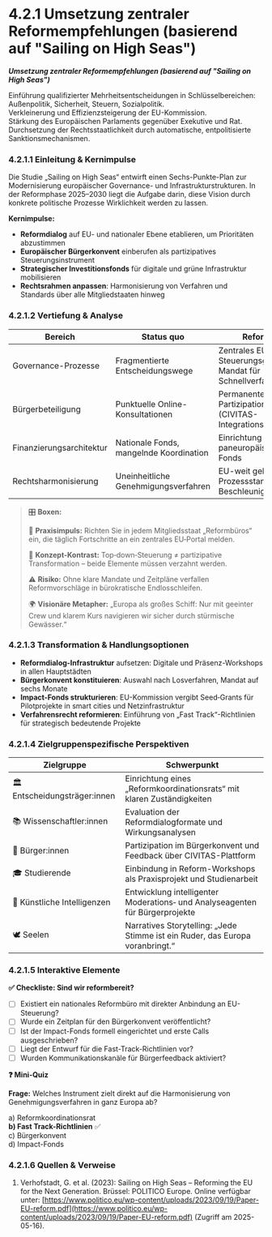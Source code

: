 # 4.2.1 Umsetzung zentraler Reformempfehlungen (basierend auf "Sailing on High Seas")

_**Umsetzung zentraler Reformempfehlungen (basierend auf "Sailing on High Seas")**_

Einführung qualifizierter Mehrheitsentscheidungen in Schlüsselbereichen: Außenpolitik, Sicherheit, Steuern, Sozialpolitik.\
Verkleinerung und Effizienzsteigerung der EU-Kommission.\
Stärkung des Europäischen Parlaments gegenüber Exekutive und Rat.\
Durchsetzung der Rechtsstaatlichkeit durch automatische, entpolitisierte Sanktionsmechanismen.

### 4.2.1.1 Einleitung & Kernimpulse

Die Studie „Sailing on High Seas“ entwirft einen Sechs-Punkte-Plan zur Modernisierung europäischer Governance- und Infrastrukturstrukturen. In der Reformphase 2025–2030 liegt die Aufgabe darin, diese Vision durch konkrete politische Prozesse Wirklichkeit werden zu lassen.

**Kernimpulse:**

* **Reformdialog** auf EU- und nationaler Ebene etablieren, um Prioritäten abzustimmen
* **Europäischer Bürgerkonvent** einberufen als partizipatives Steuerungsinstrument
* **Strategischer Investitionsfonds** für digitale und grüne Infrastruktur mobilisieren
* **Rechtsrahmen anpassen**: Harmonisierung von Verfahren und Standards über alle Mitgliedstaaten hinweg

### 4.2.1.2 Vertiefung & Analyse

| Bereich                  | Status quo                              | Reformbedarf                                                     |
| ------------------------ | --------------------------------------- | ---------------------------------------------------------------- |
| Governance-Prozesse      | Fragmentierte Entscheidungswege         | Zentrales EU-Steuerungsgremium mit Mandat für Schnellverfahren   |
| Bürgerbeteiligung        | Punktuelle Online-Konsultationen        | Permanente Partizipationsplattform (CIVITAS-Integrationslayer)   |
| Finanzierungsarchitektur | Nationale Fonds, mangelnde Koordination | Einrichtung eines paneuropäischen Impact-Fonds                   |
| Rechtsharmonisierung     | Uneinheitliche Genehmigungsverfahren    | EU-weit geltende Prozessstandards und Beschleunigungsrichtlinien |

> 🎛️ **Boxen:**
>
> 📌 **Praxisimpuls:** Richten Sie in jedem Mitgliedsstaat „Reformbüros“ ein, die täglich Fortschritte an ein zentrales EU‑Portal melden.
>
> 🧠 **Konzept-Kontrast:** Top‑down‑Steuerung ≠ partizipative Transformation – beide Elemente müssen verzahnt werden.
>
> ⚠️ **Risiko:** Ohne klare Mandate und Zeitpläne verfallen Reformvorschläge in bürokratische Endlosschleifen.
>
> 🌍 **Visionäre Metapher:** „Europa als großes Schiff: Nur mit geeinter Crew und klarem Kurs navigieren wir sicher durch stürmische Gewässer.“

### 4.2.1.3 Transformation & Handlungsoptionen

* **Reformdialog-Infrastruktur** aufsetzen: Digitale und Präsenz-Workshops in allen Hauptstädten
* **Bürgerkonvent konstituieren**: Auswahl nach Losverfahren, Mandat auf sechs Monate
* **Impact-Fonds strukturieren**: EU-Kommission vergibt Seed‑Grants für Pilotprojekte in smart cities und Netzinfrastruktur
* **Verfahrensrecht reformieren**: Einführung von „Fast Track“-Richtlinien für strategisch bedeutende Projekte

### 4.2.1.4 Zielgruppenspezifische Perspektiven

| Zielgruppe                    | Schwerpunkt                                                                   |
| ----------------------------- | ----------------------------------------------------------------------------- |
| 🏛️ Entscheidungsträger:innen | Einrichtung eines „Reformkoordinationsrats“ mit klaren Zuständigkeiten        |
| 📚 Wissenschaftler:innen      | Evaluation der Reformdialogformate und Wirkungsanalysen                       |
| 🧍 Bürger:innen               | Partizipation im Bürgerkonvent und Feedback über CIVITAS-Plattform            |
| 🎓 Studierende                | Einbindung in Reform-Workshops als Praxisprojekt und Studienarbeit            |
| 🤖 Künstliche Intelligenzen   | Entwicklung intelligenter Moderations‑ und Analyseagenten für Bürgerprojekte  |
| 🕊️ Seelen                    | Narratives Storytelling: „Jede Stimme ist ein Ruder, das Europa voranbringt.“ |

### 4.2.1.5 Interaktive Elemente

**✅ Checkliste: Sind wir reformbereit?**

* [ ] Existiert ein nationales Reformbüro mit direkter Anbindung an EU-Steuerung?
* [ ] Wurde ein Zeitplan für den Bürgerkonvent veröffentlicht?
* [ ] Ist der Impact-Fonds formell eingerichtet und erste Calls ausgeschrieben?
* [ ] Liegt der Entwurf für die Fast-Track-Richtlinien vor?
* [ ] Wurden Kommunikationskanäle für Bürgerfeedback aktiviert?

**❓ Mini-Quiz**

**Frage:** Welches Instrument zielt direkt auf die Harmonisierung von Genehmigungsverfahren in ganz Europa ab?

a) Reformkoordinationsrat\
**b) Fast Track-Richtlinien** ✅\
c) Bürgerkonvent\
d) Impact-Fonds

### 4.2.1.6 Quellen & Verweise

1. Verhofstadt, G. et al. (2023): Sailing on High Seas – Reforming the EU for the Next Generation. Brüssel: POLITICO Europe. Online verfügbar unter: [https://www.politico.eu/wp-content/uploads/2023/09/19/Paper-EU-reform.pdf](https://www.politico.eu/wp-content/uploads/2023/09/19/Paper-EU-reform.pdf) (Zugriff am 2025-05-16).

